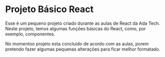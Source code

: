 # Projeto Básico React

Esse é um pequeno projeto criado durante as aulas de React da Ada Tech. 
Neste projeto, temos algumas funções básicas do React, como, por exemplo, componentes.

No momentoo projeto esta concluido de acordo com as aulas, porem pretendo fazer algumas pequenas alterações para ficar melhor formatado.
